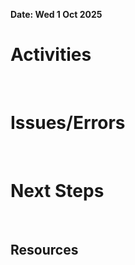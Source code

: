 **Date: Wed 1 Oct 2025**<br>
# Activities
<br>

# Issues/Errors
<br>

# Next Steps
<br>

## Resources
<br>
